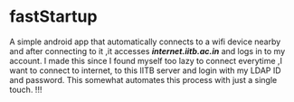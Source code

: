 # fastStartup
A simple android app that automatically connects to a wifi device nearby and after connecting to it ,it accesses **_internet.iitb.ac.in_** and logs in to my account. I made this since I found myself too lazy to connect everytime ,I want to connect to internet, to this IITB server and login with my LDAP ID and password. This somewhat automates this process with just a single touch. !!!

